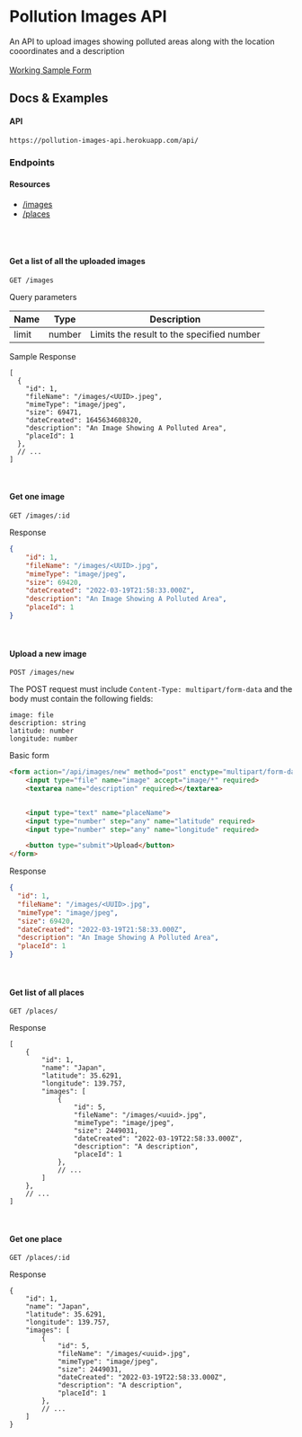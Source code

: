 # Pollution Images API
An API to upload images showing polluted areas along with the location cooordinates and a description
<br>
<br>
[Working Sample Form](https://pollution-images-api.herokuapp.com/)

## Docs & Examples

#### API
```
https://pollution-images-api.herokuapp.com/api/
```

### Endpoints

#### Resources
- [/images](#get-a-list-of-all-the-uploaded-images)
- [/places](#get-list-of-all-places)

<br>
<br>

#### Get a list of all the uploaded images
```HTTP
GET /images
```
Query parameters
<table>
    <thead>
        <th>Name</th>
        <th>Type</th>
        <th>Description</th>
    </thead>
    <tbody>
        <tr>
            <td>limit</td>
            <td>number</td>
            <td>Limits the result to the specified number</td>
        </tr>
    </tbody>
</table>

Sample Response
```JSONC
[
  {
    "id": 1,
    "fileName": "/images/<UUID>.jpeg",
    "mimeType": "image/jpeg",
    "size": 69471,
    "dateCreated": 1645634608320,
    "description": "An Image Showing A Polluted Area",
    "placeId": 1
  },
  // ...
]
```

<br>

#### Get one image
```HTTP
GET /images/:id
```

Response
```JSON
{
    "id": 1,
    "fileName": "/images/<UUID>.jpg",
    "mimeType": "image/jpeg",
    "size": 69420,
    "dateCreated": "2022-03-19T21:58:33.000Z",
    "description": "An Image Showing A Polluted Area",
    "placeId": 1
}
```

<br>

#### Upload a new image
```HTTP
POST /images/new
```
The POST request must include `Content-Type: multipart/form-data` and the body must contain the following fields:
```YML
image: file
description: string
latitude: number
longitude: number
```
Basic form
```HTML
<form action="/api/images/new" method="post" enctype="multipart/form-data">
    <input type="file" name="image" accept="image/*" required>
    <textarea name="description" required></textarea>


    <input type="text" name="placeName">
    <input type="number" step="any" name="latitude" required>
    <input type="number" step="any" name="longitude" required>

    <button type="submit">Upload</button>
</form>
```
Response
```JSON
{
  "id": 1,
  "fileName": "/images/<UUID>.jpg",
  "mimeType": "image/jpeg",
  "size": 69420,
  "dateCreated": "2022-03-19T21:58:33.000Z",
  "description": "An Image Showing A Polluted Area",
  "placeId": 1
}
```

<br>

#### Get list of all places
```HTTP
GET /places/
```

Response
```JSONC
[
    {
        "id": 1,
        "name": "Japan",
        "latitude": 35.6291,
        "longitude": 139.757,
        "images": [
            {
                "id": 5,
                "fileName": "/images/<uuid>.jpg",
                "mimeType": "image/jpeg",
                "size": 2449031,
                "dateCreated": "2022-03-19T22:58:33.000Z",
                "description": "A description",
                "placeId": 1
            },
            // ...
        ]
    },
    // ...
]
```

<br>

#### Get one place
```HTTP
GET /places/:id
```

Response
```JSONC
{
    "id": 1,
    "name": "Japan",
    "latitude": 35.6291,
    "longitude": 139.757,
    "images": [
        {
            "id": 5,
            "fileName": "/images/<uuid>.jpg",
            "mimeType": "image/jpeg",
            "size": 2449031,
            "dateCreated": "2022-03-19T22:58:33.000Z",
            "description": "A description",
            "placeId": 1
        },
        // ...
    ]
}
```

